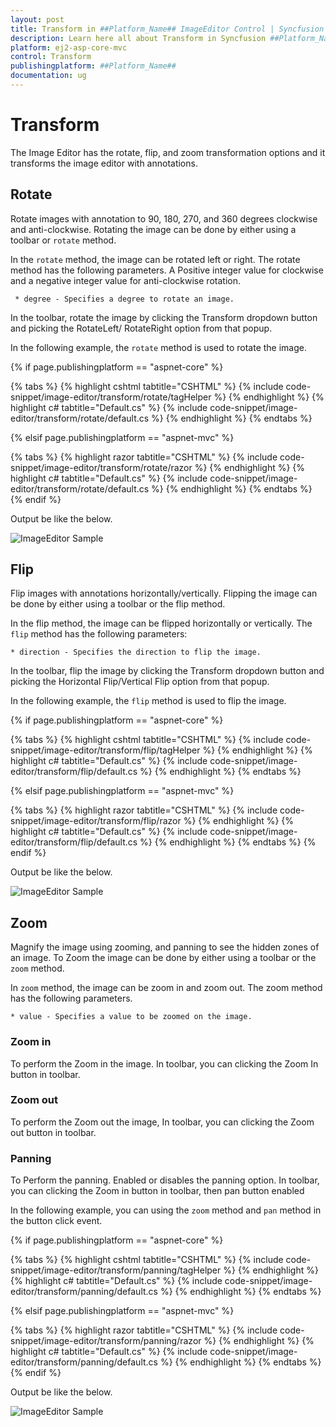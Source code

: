 ```yaml
---
layout: post
title: Transform in ##Platform_Name## ImageEditor Control | Syncfusion
description: Learn here all about Transform in Syncfusion ##Platform_Name## ImageEditor component of Syncfusion Essential JS 2 and more.
platform: ej2-asp-core-mvc
control: Transform
publishingplatform: ##Platform_Name##
documentation: ug
---
```


# Transform

The Image Editor has the rotate, flip, and zoom transformation options and it transforms the image editor with annotations.

## Rotate

Rotate images with annotation to 90, 180, 270, and 360 degrees clockwise and anti-clockwise. Rotating the image can be done by either using a toolbar or `rotate` method.

In the `rotate` method, the image can be rotated left or right. The rotate method has the following parameters. A Positive integer value for clockwise and a negative integer value for anti-clockwise rotation.

     * degree - Specifies a degree to rotate an image.

In the toolbar, rotate the image by clicking the Transform dropdown button and picking the RotateLeft/ RotateRight option from that popup.

In the following example, the `rotate` method is used to rotate the image.

{% if page.publishingplatform == "aspnet-core" %}

{% tabs %}
{% highlight cshtml tabtitle="CSHTML" %}
{% include code-snippet/image-editor/transform/rotate/tagHelper %}
{% endhighlight %}
{% highlight c# tabtitle="Default.cs" %}
{% include code-snippet/image-editor/transform/rotate/default.cs %}
{% endhighlight %}
{% endtabs %}

{% elsif page.publishingplatform == "aspnet-mvc" %}

{% tabs %}
{% highlight razor tabtitle="CSHTML" %}
{% include code-snippet/image-editor/transform/rotate/razor %}
{% endhighlight %}
{% highlight c# tabtitle="Default.cs" %}
{% include code-snippet/image-editor/transform/rotate/default.cs %}
{% endhighlight %}
{% endtabs %}
{% endif %}

Output be like the below.

![ImageEditor Sample](/images/image-editor-rotate.png)

## Flip

Flip images with annotations horizontally/vertically. Flipping the image can be done by either using a toolbar or the flip method.

In the flip method, the image can be flipped horizontally or vertically. The `flip` method has the following parameters:

    * direction - Specifies the direction to flip the image.

In the toolbar, flip the image by clicking the Transform dropdown button and picking the Horizontal Flip/Vertical Flip  option from that popup.

In the following example, the `flip` method is used to flip the image.

{% if page.publishingplatform == "aspnet-core" %}

{% tabs %}
{% highlight cshtml tabtitle="CSHTML" %}
{% include code-snippet/image-editor/transform/flip/tagHelper %}
{% endhighlight %}
{% highlight c# tabtitle="Default.cs" %}
{% include code-snippet/image-editor/transform/flip/default.cs %}
{% endhighlight %}
{% endtabs %}

{% elsif page.publishingplatform == "aspnet-mvc" %}

{% tabs %}
{% highlight razor tabtitle="CSHTML" %}
{% include code-snippet/image-editor/transform/flip/razor %}
{% endhighlight %}
{% highlight c# tabtitle="Default.cs" %}
{% include code-snippet/image-editor/transform/flip/default.cs %}
{% endhighlight %}
{% endtabs %}
{% endif %}

Output be like the below.

![ImageEditor Sample](/images/image-editor-flip.png)

## Zoom

Magnify the image using zooming, and panning to see the hidden zones of an image. To Zoom the image can be done by either using a toolbar or the `zoom` method.

In `zoom` method, the image can be zoom in and zoom out. The zoom method has the following parameters.

    * value - Specifies a value to be zoomed on the image.

### Zoom in

To perform the Zoom in the image. In toolbar, you can clicking the Zoom In button in toolbar.

### Zoom out

To perform the Zoom out the image, In toolbar, you can clicking the Zoom out button in toolbar.

### Panning

To Perform the panning. Enabled or disables the panning option. In toolbar, you can clicking the Zoom in button in toolbar, then pan button enabled

In the following example, you can using the `zoom` method and `pan` method in the button click event.

{% if page.publishingplatform == "aspnet-core" %}

{% tabs %}
{% highlight cshtml tabtitle="CSHTML" %}
{% include code-snippet/image-editor/transform/panning/tagHelper %}
{% endhighlight %}
{% highlight c# tabtitle="Default.cs" %}
{% include code-snippet/image-editor/transform/panning/default.cs %}
{% endhighlight %}
{% endtabs %}

{% elsif page.publishingplatform == "aspnet-mvc" %}

{% tabs %}
{% highlight razor tabtitle="CSHTML" %}
{% include code-snippet/image-editor/transform/panning/razor %}
{% endhighlight %}
{% highlight c# tabtitle="Default.cs" %}
{% include code-snippet/image-editor/transform/panning/default.cs %}
{% endhighlight %}
{% endtabs %}
{% endif %}

Output be like the below.

![ImageEditor Sample](/images/image-editor-panning.png)
